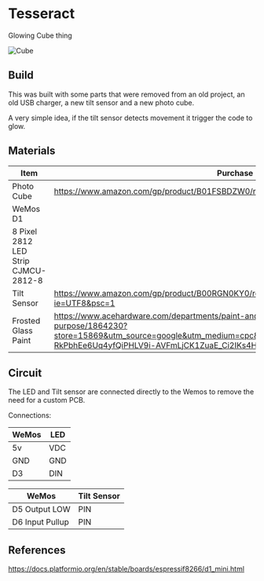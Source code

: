 # Tesseract
Glowing Cube thing

![Cube](https://github.com/jastill/Tesseract/blob/main/media/Glowing.png?raw=true)

## Build

This was built with some parts that were removed from an old project, an old USB charger, a new tilt sensor and a new photo cube.

A very simple idea, if the tilt sensor detects movement it trigger the code to glow.

## Materials

| Item | Purchase Link |
|------|---------------|
| Photo Cube | https://www.amazon.com/gp/product/B01FSBDZW0/ref=ppx_od_dt_b_asin_title_s00?ie=UTF8&psc=1 |
| WeMos D1 | |
| 8 Pixel 2812 LED Strip CJMCU-2812-8 | | 
| Tilt Sensor | https://www.amazon.com/gp/product/B00RGN0KY0/ref=ppx_yo_dt_b_asin_title_o00_s01?ie=UTF8&psc=1 |
| Frosted Glass Paint | https://www.acehardware.com/departments/paint-and-supplies/spray-paint/general-purpose/1864230?store=15869&utm_source=google&utm_medium=cpc&gclid=CjwKCAiA0KmPBhBqEiwAJqKK4549yB-RkPbhEe6Uq4yfQiPHLV9i-AVFmLjCK1ZuaE_Ci2IKs4HBqxoCxzgQAvD_BwE&gclsrc=aw.ds |

## Circuit

The LED and Tilt sensor are connected directly to the Wemos to remove the need for a custom PCB.

Connections:

| WeMos | LED |
|-------|-----|
| 5v | VDC |
| GND | GND |
| D3 | DIN |

| WeMos | Tilt Sensor |
|-------|-----|
| D5 Output LOW | PIN |
| D6 Input Pullup | PIN |

## References

https://docs.platformio.org/en/stable/boards/espressif8266/d1_mini.html 
